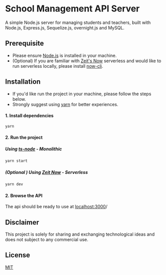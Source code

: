 # School Management API Server
A simple Node.js server for managing students and teachers, built with Node.js, Express.js, Sequelize.js, overnight.js and MySQL.

## Prerequisite
- Please ensure [Node.js](https://nodejs.org/en) is installed in your machine.
- (Optional) If you are familiar with [Zeit's Now](https://zeit.co/docs/v2/serverless-functions/introduction/) serverless and would like to run serverless locally, please install [now-cli](https://zeit.co/download).

## Installation
- If you'd like run the project in your machine, please follow the steps below.
- Strongly suggest using [yarn](https://yarnpkg.com/) for better experiences.

#### 1. Install dependencies
```bash
yarn
```

#### 2. Run the project
##### Using [ts-node](https://github.com/TypeStrong/ts-node) - Monolithic
```bash
yarn start
```
##### (Optional ) Using [Zeit Now](https://zeit.co/docs/v2/serverless-functions/introduction/) - Serverless
```bash
yarn dev
```

#### 2. Browse the API
The api should be ready to use at [localhost:3000](http://localhost:3000)/

## Disclaimer
This project is solely for sharing and exchanging technological ideas and does not subject to any commercial use.

## License
[MIT](https://choosealicense.com/licenses/mit/)

